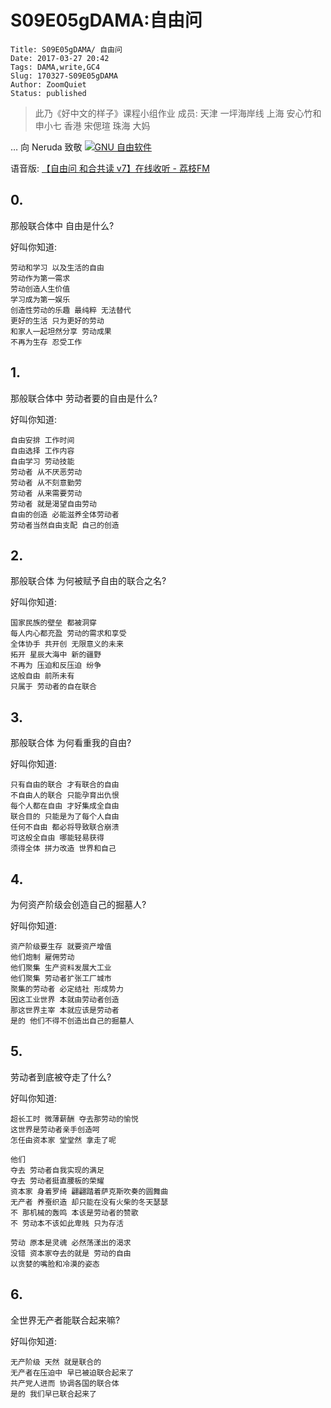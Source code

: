 # S09E05gDAMA:自由问

    Title: S09E05gDAMA/ 自由问
    Date: 2017-03-27 20:42
    Tags: DAMA,write,GC4
    Slug: 170327-S09E05gDAMA
    Author: ZoomQuiet
    Status: published



> 此乃《好中文的样子》课程小组作业
成员:
天津 一坪海岸线
上海 安心竹和申小七
香港 宋偲瑄
珠海 大妈

… 向 Neruda 致敬
[![GNU 自由软件](http://upload-images.jianshu.io/upload_images/27562-6d2064a29b2f5d3d.png?imageMogr2/auto-orient/strip%7CimageView2/2/w/1240)](http://www.gnu.org/)

语音版: [【自由问 和合共读 v7】在线收听 - 荔枝FM](https://www.lizhi.fm/2193128/2592864852843807238)

## 0.

那般联合体中 自由是什么? 

好叫你知道:

    劳动和学习 以及生活的自由  
    劳动作为第一需求  
    劳动创造人生价值    
    学习成为第一娱乐  
    创造性劳动的乐趣 最纯粹 无法替代   
    更好的生活 只为更好的劳动   
    和家人一起坦然分享 劳动成果 
    不再为生存 忍受工作 


## 1.

那般联合体中 劳动者要的自由是什么?

好叫你知道:

    自由安排 工作时间
    自由选择 工作内容  
    自由学习 劳动技能
    劳动者 从不厌恶劳动
    劳动者 从不刻意勤劳
    劳动者 从来需要劳动
    劳动者 就是渴望自由劳动
    自由的创造 必能滋养全体劳动者
    劳动者当然自由支配 自己的创造


## 2.

那般联合体 为何被赋予自由的联合之名?

好叫你知道:

    国家民族的壁垒 都被洞穿
    每人内心都充盈 劳动的需求和享受 
    全体协手 共开创 无限意义的未来
    拓开 星辰大海中 新的疆野
    不再为 压迫和反压迫 纷争 
    这般自由 前所未有  
    只属于 劳动者的自在联合 

## 3.
那般联合体 为何看重我的自由?

好叫你知道:

    只有自由的联合 才有联合的自由  
    不自由人的联合 只能孕育出仇恨  
    每个人都在自由 才好集成全自由 
    联合目的 只能是为了每个人自由  
    任何不自由 都必将导致联合崩溃 
    可这般全自由 哪能轻易获得 
    须得全体 拼力改造 世界和自己


## 4.
为何资产阶级会创造自己的掘墓人?

好叫你知道:

    资产阶级要生存 就要资产增值 
    他们炮制 雇佣劳动 
    他们聚集 生产资料发展大工业
    他们聚集 劳动者扩张工厂城市
    聚集的劳动者 必定结社 形成势力 
    因这工业世界 本就由劳动者创造
    那这世界主宰 本就应该是劳动者 
    是的 他们不得不创造出自己的掘墓人 

## 5.
劳动者到底被夺走了什么?

好叫你知道:

    超长工时 微薄薪酬 夺去那劳动的愉悦
    这世界是劳动者亲手创造呵
    怎任由资本家 堂堂然 拿走了呢

    他们
    夺去 劳动者自我实现的满足
    夺去 劳动者挺直腰板的荣耀
    资本家 身着罗绮 翩翩踏着萨克斯吹奏的圆舞曲
    无产者 养蚕织造 却只能在没有火柴的冬天瑟瑟
    不 那机械的轰鸣 本该是劳动者的赞歌
    不 劳动本不该如此卑贱 只为存活

    劳动 原本是灵魂 必然荡漾出的渴求
    没错 资本家夺去的就是 劳动的自由
    以贪婪的嘴脸和冷漠的姿态

## 6.
全世界无产者能联合起来嘛?

好叫你知道:

    无产阶级 天然 就是联合的
    无产者在压迫中 早已被迫联合起来了
    共产党人进而 协调各国的联合体
    是的 我们早已联合起来了


